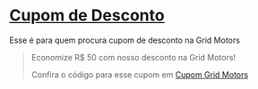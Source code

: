 # [Cupom de Desconto](https://github.com/CupomDeDesconto/Promocoes/blob/main/README.md)
Esse é para quem procura cupom de desconto na Grid Motors
<blockquote cite="https://asasdodesconto.com/automotivo/economize-rs-50-com-nosso-desconto-na-grid-motors-15899"><p>Economize R$ 50 com nosso desconto na Grid Motors!</p><footer>Confira o código para esse cupom em <a href="https://asasdodesconto.com/automotivo/economize-rs-50-com-nosso-desconto-na-grid-motors-15899">Cupom Grid Motors</a></footer></blockquote>
